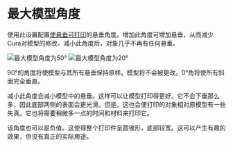 最大模型角度
====
使用此设置配置[使悬垂可打印](conical_overhang_enabled.md)的悬垂角度。增加此角度可增加悬垂，从而减少Cura对模型的修改。减小此角度后，对象几乎不再有任何悬垂。

<!--screenshot {
"image_path": "conical_overhang_enabled_enabled.png",
"models": [{"script": "castle.scad"}],
"camera_position": [0, 189, 25],
"settings": {
"conical_overhang_enabled": true,
"conical_overhang_angle": 50
},
"colours": 8
}-->
<!--screenshot {
"image_path": "conical_overhang_angle_20.png",
"models": [{"script": "castle.scad"}],
"camera_position": [0, 189, 25],
"settings": {
"conical_overhang_enabled": true,
"conical_overhang_angle": 20
},
"colours": 8
}-->
![最大模型角度为50°](../images/conical_overhang_enabled_enabled.png)
![最大模型角度为20°](../images/conical_overhang_angle_20.png)

90°的角度将使模型与其所有悬垂保持原样。模型将不会被更改。0°角将使所有斜面完全垂直。

减小此角度会减小模型中的悬垂。这样可以让模型打印得更好。它不会下垂那么多，因此底部两侧的表面会更光滑。但是，这也会使打印的对象相对原模型有一些失真。它也将需要稍微多一点的时间和材料来打印它。

该角度也可以是负值。这使得整个打印件呈圆锥形，底部较宽。这可以产生有趣的效果，但没有真正的实际用途。
